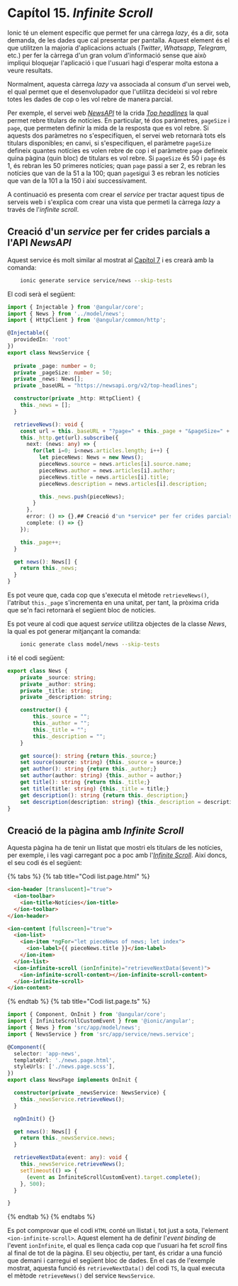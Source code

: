 # Capítol 15. *Infinite Scroll*
Ionic té un element específic que permet fer una càrrega *lazy*, és a dir, sota demanda, de les dades que cal presentar per pantalla. Aquest element és el que utilitzen la majoria d'aplicacions actuals (*Twitter*, *Whatsapp*, *Telegram*, etc.) per fer la càrrega d'un gran volum d'informació sense que això impliqui bloquejar l'aplicació i que l'usuari hagi d'esperar molta estona a veure resultats.

Normalment, aquesta càrrega *lazy* va associada al consum d'un servei web, el qual permet que el desenvolupador que l'utilitza decideixi si vol rebre totes les dades de cop o les vol rebre de manera parcial.

Per exemple, el servei web [*NewsAPI*](https://newsapi.org/) té la crida [*Top headlines*](https://newsapi.org/docs/endpoints/top-headlines) la qual permet rebre titulars de notícies. En particular, té dos paràmetres, `pageSize` i `page`, que permeten definir la mida de la resposta que es vol rebre. Si aquests dos paràmetres no s'especifíquen, el servei web retornarà tots els titulars disponibles; en canvi, si s'especifiquen, el paràmetre `pageSize` defineix quantes notícies es volen rebre de cop i el paràmetre `page` defineix quina pàgina (quin bloc) de titulars es vol rebre. Si `pageSize` és 50 i `page` és 1, és rebran les 50 primeres notícies; quan `page` passi a ser 2, es rebran les notícies que van de la 51 a la 100; quan `page`sigui 3 es rebran les notícies que van de la 101 a la 150 i així successivament.

A continuació es presenta com crear el *service* per tractar aquest tipus de serveis web i s'explica com crear una vista que permeti la càrrega *lazy* a través de l'*infinite scroll*.

## Creació d'un *service* per fer crides parcials a l'API *NewsAPI*
Aquest service és molt similar al mostrat al [Capítol 7](chapter7.md) i es crearà amb la comanda:

```bash
    ionic generate service service/news --skip-tests
```

El codi serà el següent:

```typescript
import { Injectable } from '@angular/core';
import { News } from '../model/news';
import { HttpClient } from '@angular/common/http';

@Injectable({
  providedIn: 'root'
})
export class NewsService {
  
  private _page: number = 0;
  private _pageSize: number = 50;
  private _news: News[];
  private _baseURL = "https://newsapi.org/v2/top-headlines";

  constructor(private _http: HttpClient) {
    this._news = [];
  }

  retrieveNews(): void {
    const url = this._baseURL + "?page=" + this._page + "&pageSize=" + this._pageSize + "&apiKey=...&language=en";
    this._http.get(url).subscribe({
      next: (news: any) => {
        for(let i=0; i<news.articles.length; i++) {
          let pieceNews: News = new News();
          pieceNews.source = news.articles[i].source.name;
          pieceNews.author = news.articles[i].author;
          pieceNews.title = news.articles[i].title;
          pieceNews.description = news.articles[i].description;

          this._news.push(pieceNews);
        }
      },
      error: () => {},## Creació d'un *service* per fer crides parcials a l'API *NewsAPI*
      complete: () => {}
    });

    this._page++;
  }

  get news(): News[] {
    return this._news;
  }
}
```

Es pot veure que, cada cop que s'executa el mètode `retrieveNews()`, l'atribut `this._page` s'incrementa en una unitat, per tant, la pròxima crida que se'n faci retornarà el següent bloc de notícies.

Es pot veure al codi que aquest *service* utilitza objectes de la classe *News*, la qual es pot generar mitjançant la comanda:

```bash
    ionic generate class model/news --skip-tests
```

i té el codi següent:

```typescript
export class News {
    private _source: string;
    private _author: string;
    private _title: string;
    private _description: string;

    constructor() {
        this._source = "";
        this._author = "";
        this._title = "";
        this._description = "";
    }

    get source(): string {return this._source;}
    set source(source: string) {this._source = source;}
    get author(): string {return this._author;}
    set author(author: string) {this._author = author;}
    get title(): string {return this._title;}
    set title(title: string) {this._title = title;}
    get description(): string {return this._description;}
    set description(description: string) {this._description = description;}
}
```

## Creació de la pàgina amb *Infinite Scroll*
Aquesta pàgina ha de tenir un llistat que mostri els titulars de les notícies, per exemple, i les vagi carregant poc a poc amb l'[*Infinite Scroll*](https://ionicframework.com/docs/api/infinite-scroll). Així doncs, el seu codi és el següent:

{% tabs %}
{% tab title="Codi list.page.html" %}
```html
<ion-header [translucent]="true">
  <ion-toolbar>
    <ion-title>Notícies</ion-title>
  </ion-toolbar>
</ion-header>

<ion-content [fullscreen]="true">
  <ion-list>
    <ion-item *ngFor="let pieceNews of news; let index">
      <ion-label>{{ pieceNews.title }}</ion-label>
    </ion-item>
  </ion-list>
  <ion-infinite-scroll (ionInfinite)="retrieveNextData($event)">
    <ion-infinite-scroll-content></ion-infinite-scroll-content>
  </ion-infinite-scroll>
</ion-content>

```
{% endtab %}
{% tab title="Codi list.page.ts" %}
```typescript
import { Component, OnInit } from '@angular/core';
import { InfiniteScrollCustomEvent } from '@ionic/angular';
import { News } from 'src/app/model/news';
import { NewsService } from 'src/app/service/news.service';

@Component({
  selector: 'app-news',
  templateUrl: './news.page.html',
  styleUrls: ['./news.page.scss'],
})
export class NewsPage implements OnInit {

  constructor(private _newsService: NewsService) {
    this._newsService.retrieveNews();
  }

  ngOnInit() {}

  get news(): News[] {
    return this._newsService.news;
  }

  retrieveNextData(event: any): void {
    this._newsService.retrieveNews();
    setTimeout(() => {
      (event as InfiniteScrollCustomEvent).target.complete();
    }, 500);
  }

}

```
{% endtab %}
{% endtabs %}

Es pot comprovar que el codi `HTML` conté un llistat i, tot just a sota, l'element `<ion-infinite-scroll>`. Aquest element ha de definir l'*event binding* de l'event `ionInfinite`, el qual es llença cada cop que l'usuari ha fet *scroll* fins al final de tot de la pàgina. El seu objectiu, per tant, és cridar a una funció que demani i carregui el següent bloc de dades. En el cas de l'exemple mostrat, aquesta funció és `retrieveNextData()` del codi `TS`, la qual executa el mètode `retrieveNews()` del service `NewsService`.
